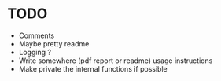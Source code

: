 # TODO

- Comments
- Maybe pretty readme
- Logging ?
- Write somewhere (pdf report or readme) usage instructions
- Make private the internal functions if possible
